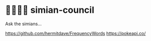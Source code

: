 # 🦀🙉🙈🙊 simian-council
Ask the simians...

https://github.com/hermitdave/FrequencyWords
https://pokeapi.co/
